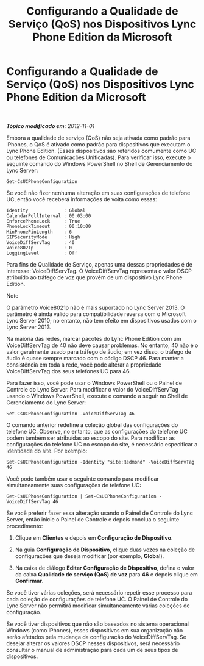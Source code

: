 ﻿---
title: Configurando a Qualidade de Serviço (QoS) nos Dispositivos Lync Phone Edition da Microsoft
TOCTitle: Configurando a Qualidade de Serviço (QoS) nos Dispositivos Lync Phone Edition da Microsoft
ms:assetid: a6eb2620-a512-4ab6-bdfd-eb76be43bbfe
ms:mtpsurl: https://technet.microsoft.com/pt-br/library/JJ205137(v=OCS.15)
ms:contentKeyID: 49307710
ms.date: 05/19/2016
mtps_version: v=OCS.15
ms.translationtype: HT
---

# Configurando a Qualidade de Serviço (QoS) nos Dispositivos Lync Phone Edition da Microsoft

 

_**Tópico modificado em:** 2012-11-01_

Embora a qualidade de serviço (QoS) não seja ativada como padrão para iPhones, o QoS é ativado como padrão para dispositivos que executam o Lync Phone Edition. (Esses dispositivos são referidos comumente como UC ou telefones de Comunicações Unificadas). Para verificar isso, execute o seguinte comando do Windows PowerShell no Shell de Gerenciamento do Lync Server:

    Get-CsUCPhoneConfiguration

Se você não fizer nenhuma alteração em suas configurações de telefone UC, então você receberá informações de volta como essas:

    Identity             : Global
    CalendarPollInterval : 00:03:00
    EnforcePhoneLock     : True
    PhoneLockTimeout     : 00:10:00
    MinPhonePinLength    : 6
    SIPSecurityMode      : High
    VoiceDiffServTag     : 40
    Voice8021p           : 0
    LoggingLevel         : Off

Para fins de Qualidade de Serviço, apenas uma dessas propriedades é de interesse: VoiceDiffServTag. O VoiceDiffServTag representa o valor DSCP atribuído ao tráfego de voz que provém de um dispositivo Lync Phone Edition.

> [!NOTE]  
> O parâmetro Voice8021p não é mais suportado no Lync Server 2013. O parâmetro é ainda válido para compatibilidade reversa com o Microsoft Lync Server 2010; no entanto, não tem efeito em dispositivos usados com o Lync Server 2013.

Na maioria das redes, marcar pacotes do Lync Phone Edition com um VoiceDiffServTag de 40 não deve causar problemas. No entanto, 40 não é o valor geralmente usado para tráfego de áudio; em vez disso, o tráfego de áudio é quase sempre marcado com o código DSCP 46. Para manter a consistência em toda a rede, você pode alterar a propriedade VoiceDiffServTag dos seus telefones UC para 46.

Para fazer isso, você pode usar o Windows PowerShell ou o Painel de Controle do Lync Server. Para modificar o valor do VoiceDiffServTag usando o Windows PowerShell, execute o comando a seguir no Shell de Gerenciamento do Lync Server:

    Set-CsUCPhoneConfiguration -VoiceDiffServTag 46

O comando anterior redefine a coleção global das configurações do telefone UC. Observe, no entanto, que as configurações do telefone UC podem também ser atribuídas ao escopo do site. Para modificar as configurações do telefone UC no escopo do site, é necessário especificar a identidade do site. Por exemplo:

    Set-CsUCPhoneConfiguration -Identity "site:Redmond" -VoiceDiffServTag 46

Você pode também usar o seguinte comando para modificar simultaneamente suas configurações de telefone UC:

    Get-CsUCPhoneConfiguration | Set-CsUCPhoneConfiguration -VoiceDiffServTag 46

Se você preferir fazer essa alteração usando o Painel de Controle do Lync Server, então inicie o Painel de Controle e depois conclua o seguinte procedimento:

1.  Clique em **Clientes** e depois em **Configuração de Dispositivo**.

2.  Na guia **Configuração de Dispositivo**, clique duas vezes na coleção de configurações que deseja modificar (por exemplo, **Global**).

3.  Na caixa de diálogo **Editar Configuração de Dispositivo**, defina o valor da caixa **Qualidade de serviço (QoS) de voz** para **46** e depois clique em **Confirmar**.

Se você tiver várias coleções, será necessário repetir esse processo para cada coleção de configurações de telefone UC. O Painel de Controle do Lync Server não permitirá modificar simultaneamente várias coleções de configuração.

Se você tiver dispositivos que não são baseados no sistema operacional Windows (como iPhones), esses dispositivos em sua organização não serão afetados pela mudança da configuração do VoiceDiffServTag. Se desejar alterar os valores DSCP nesses dispositivos, será necessário consultar o manual de administração para cada um de seus tipos de dispositivos.

